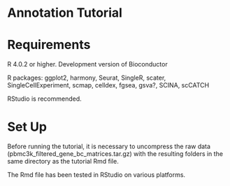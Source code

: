 # Annotation Tutorial

# Requirements
R 4.0.2 or higher.
Development version of Bioconductor

R packages: ggplot2, harmony, Seurat, SingleR, scater, SingleCellExperiment, scmap, celldex, fgsea, gsva?, SCINA, scCATCH

RStudio is recommended.

# Set Up
Before running the tutorial, it is necessary to uncompress the raw data (pbmc3k_filtered_gene_bc_matrices.tar.gz) 
with the resulting folders in the same directory as the tutorial Rmd file.

The Rmd file has been tested in RStudio on various platforms.
